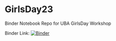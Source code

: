 # GirlsDay23
Binder Notebook Repo for UBA GirlsDay Workshop 

Binder Link: [![Binder](https://mybinder.org/badge_logo.svg)](https://mybinder.org/v2/gh/clwehner/GirlsDay23/50ab5937298e9aa940cfde364db17589e7d24a11?urlpath=lab%2Ftree%2FUBAGirlsDay23_dataLoad.ipynb)